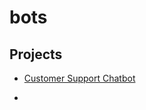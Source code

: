 # bots

## Projects

 - [Customer Support Chatbot]([https://github.com/Muhammad-Usama-07/generative_ai/tree/main/Customer%20Support%20Chatbot](https://github.com/Muhammad-Usama-07/bots/tree/main/ecommerce_chat_support))

 - 
